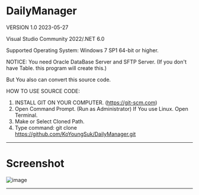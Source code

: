 # DailyManager
VERSION 1.0 2023-05-27 

Visual Studio Community 2022/.NET 6.0 

Supported Operating System: Windows 7 SP1 64-bit or higher. 

NOTICE: You need Oracle DataBase Server and SFTP Server. 
(If you don't have Table. this program will create this.) 

But You also can convert this source code.

HOW TO USE SOURCE CODE: 
  1. INSTALL GIT ON YOUR COMPUTER. (https://git-scm.com)
  2. Open Command Prompt. (Run as Administrator)
     If You use Linux. Open Terminal. 
  4. Make or Select Cloned Path.
  5. Type command: git clone https://github.com/KoYoungSuk/DailyManager.git
  
  ------------------------------------------------------------------------------------------------------------------------------------------------------------
  # Screenshot 


![image](https://github.com/KoYoungSuk/DailyManager/assets/58511486/f6a7df12-48ef-43e7-aee0-05ed6903d511)


----------------------------------------------------------------------------------------------------------------------------------------------------------------
